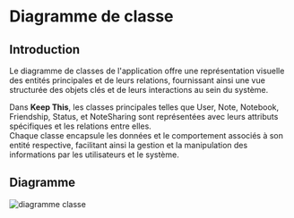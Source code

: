 # Diagramme de classe

## Introduction 

Le diagramme de classes de l'application offre une représentation visuelle des entités principales et de leurs relations, fournissant ainsi une vue structurée des objets clés et de leurs interactions au sein du système. 

Dans **Keep This**, les classes principales telles que User, Note, Notebook, Friendship, Status, et NoteSharing sont représentées avec leurs attributs spécifiques et les relations entre elles.  
Chaque classe encapsule les données et le comportement associés à son entité respective, facilitant ainsi la gestion et la manipulation des informations par les utilisateurs et le système.

## Diagramme 

![diagramme classe](../Assets/diagramme-classe.jpg)
